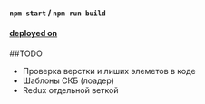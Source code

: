 #### `npm start` / `npm run build`

#### [deployed on](http://Archon77.github.io/demo_aviasales)

##TODO
* Проверка верстки и лиших элеметов в коде
* Шаблоны СКБ (лоадер)
* Redux отдельной веткой